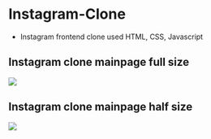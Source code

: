# Instagram-Clone
* Instagram frontend clone used HTML, CSS, Javascript

Instagram clone mainpage full size
----------------------------------

<img src="https://user-images.githubusercontent.com/73435545/103871160-0e873280-5110-11eb-9662-8b35d639d3ab.PNG">

Instagram clone mainpage half size
----------------------------------

<img src="https://user-images.githubusercontent.com/73435545/103872419-bcdfa780-5111-11eb-8016-6a439589d12b.PNG">
